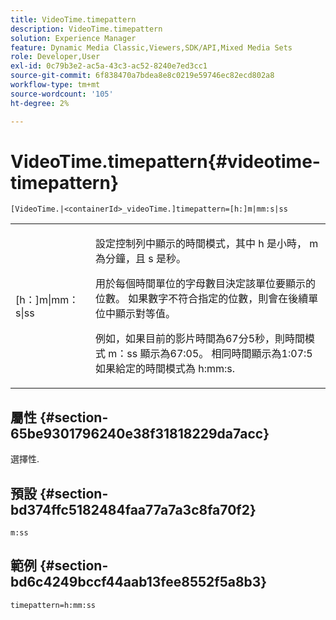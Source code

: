 ```yaml
---
title: VideoTime.timepattern
description: VideoTime.timepattern
solution: Experience Manager
feature: Dynamic Media Classic,Viewers,SDK/API,Mixed Media Sets
role: Developer,User
exl-id: 0c79b3e2-ac5a-43c3-ac52-8240e7ed3cc1
source-git-commit: 6f838470a7bdea8e8c0219e59746ec82ecd802a8
workflow-type: tm+mt
source-wordcount: '105'
ht-degree: 2%

---
```


# VideoTime.timepattern{#videotime-timepattern}

`[VideoTime.|<containerId>_videoTime.]timepattern=[h:]m|mm:s|ss`

<table id="table_9FC55144166F406DB07DFE0C57791475"> 
 <tbody> 
  <tr> 
   <td colname="col1"> <p> <span class="codeph"> [h：]m|mm：s|ss</span> </p> </td> 
   <td colname="col2"> <p> 設定控制列中顯示的時間模式，其中 <span class="codeph"> h</span> 是小時， <span class="codeph"> m</span> 為分鐘，且 <span class="codeph"> s</span> 是秒。 </p> <p>用於每個時間單位的字母數目決定該單位要顯示的位數。 如果數字不符合指定的位數，則會在後續單位中顯示對等值。 </p> <p>例如，如果目前的影片時間為67分5秒，則時間模式 <span class="codeph"> m：ss</span> 顯示為67:05。 相同時間顯示為1:07:5如果給定的時間模式為 <span class="codeph"> h:mm:s</span>. </p> </td> 
  </tr> 
 </tbody> 
</table>

## 屬性 {#section-65be9301796240e38f31818229da7acc}

選擇性.

## 預設 {#section-bd374ffc5182484faa77a7a3c8fa70f2}

`m:ss`

## 範例 {#section-bd6c4249bccf44aab13fee8552f5a8b3}

`timepattern=h:mm:ss`
